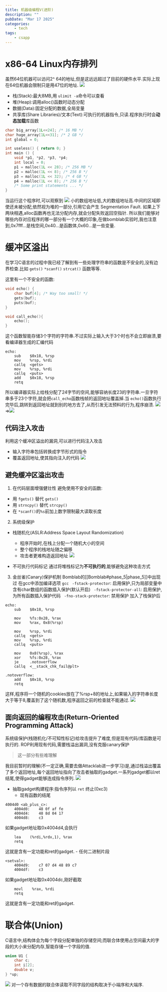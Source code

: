 ```yaml
---
title: 机器级编程V(进阶)
description: ""
pubDate: "Mar 17 2025"
categories:
    - tech
tags:
    - csapp
---
```



# x86-64 Linux内存排列
虽然64位机器可以访问2^ 64的地址,但是这远远超过了目前的硬件水平.实际上现在64位机器会限制只是用47位的地址.
![](attachments/Pasted%20image%2020250123162831.png)

- 栈(Stack):最大8MB,用 `ulimit -a`命令可以查看
- 堆(Heap):调用alloc()函数时动态分配
- 数据(Data):固定分配的数据,全局变量
- 共享库(Share Libraries)/文本(Text):可执行的机器指令,只读.程序执行时会**动态加载**库函数

```C
char big_array[1L<<24]; /* 16 MB */ 
char huge_array[1L<<31]; /* 2 GB */ 
int global = 0; 

int useless() { return 0; } 
int main () { 
	void *p1, *p2, *p3, *p4; 
	int local = 0; 
	p1 = malloc(1L << 28); /* 256 MB */ 
	p2 = malloc(1L << 8); /* 256 B */ 
	p3 = malloc(1L << 32); /* 4 GB */ 
	p4 = malloc(1L << 8); /* 256 B */ 
	/* Some print statements ... */ 
}
```
当运行这个程序时,可以观察到
![](attachments/Pasted%20image%2020250123163815.png)
小的数组地址低,大的数组地址高.中间的区域即使还未被分配,依然视为堆的一部分,引用它会产生 Segmentation Fault.
如果上下两块相遇,alloc函数再也无法分配内存,就会分配失败返回空指针.
所以我们能够对哪些内存对应程序的哪一部分有一个大概的印象,在做bomblab实验时,我也注意到,0x7fff...是栈空间,0x40...是函数体,0x60...是一些变量.


# 缓冲区溢出
在学习C语言的过程中我已经了解到有一些处理字符串的函数是不安全的,没有边界检查.比如 `gets()`  `*scanf()` `strcat()` 函数等等.

这里有一个不安全的函数:
```C
void echo() { 
	char buf[4]; /* Way too small! */ 
	gets(buf); 
	puts(buf); 
}

void call_echo(){
	echo();
}
```
这个函数智能存储3个字符的字符串.不过实际上输入大于3个时也不会立即崩溃,要看编译器生成的汇编代码
```x86asm
echo:
	sub    $0x18, %rsp
	mov    %rsp, %rdi
	callq  <gets>
	mov    %rsp, %rdi
	callq  <puts>
	add    $0x18, %rsp
	retq
```
所以编译器实际上给栈分配了24字节的空间,能够容纳长度23的字符串.一旦字符串多于23个字符,就会把`call_echo`函数栈帧的返回地址覆盖掉.当 `echo()`函数执行完毕后,跳转到返回地址就到别的地方去了,从而引发无法预料的行为,程序崩溃.
![](attachments/Pasted%20image%2020250123170310.png) =>![](attachments/Pasted%20image%2020250123170512.png)

## 代码注入攻击
利用这个缓冲区溢出的漏洞,可以进行代码注入攻击
- 输入字符串包括转换成字节形式的指令
- 覆盖返回地址,使其指向注入的代码
![](attachments/Pasted%20image%2020250123171356.png)

## 避免缓冲区溢出攻击
1. 在代码层面增强健壮性
避免使用不安全的函数:
- 用 `fgets()` 替代 `gets()`
- 用 `strncpy()` 替代 `strcpy()`
- 在 `*scanf()`的`%s`前加上数字限制最大读取长度

2. 系统级保护
- 栈随机化(ASLR:Address Space Layout Randomization)
	- 程序开始时,在栈上分配一个随机大小的空间
	- 整个程序的栈地址随之偏移
	- 攻击者更难构造返回地址
	![](attachments/Pasted%20image%2020250123172651.png)

- 不可执行代码标记
	通过将堆栈标记为**不可执行的**,能够避免这种攻击方式

3. 金丝雀(Canary)保护机制
Bomblab的[[Bomblab#phase_5|phase_5]]中出现过
在gcc中添加编译选项
`gcc`
` -fstack-protector`: 启用保护,只为局部变量中含有char数组的函数插入保护(默认开启)
` -fstack-protector-all`: 启用保护,为所有函数插入保护代码
` -fno-stack-protector`: 禁用保护
加入了栈保护后
```x86-64asm
echo:
	sub    $0x18, %rsp

	mov    %fs:0x28, %rax
	mov    %rax, 0x8(%rsp)

	mov    %rsp, %rdi
	callq  <gets>
	mov    %rsp, %rdi
	callq  <puts>

	mov    0x8(%rsp), %rax
	xor    %fs:0x28, %rax
	je     .notoverflow
	callq  <__stack_chk_fail@plt>
	
.notoverflow:
	add    $0x18, %rsp
	retq
```
这样,程序将一个随机的cookies放在了%rsp+8的地址上,如果输入的字符串长度大于等于8,覆盖到了这个随机数,程序返回之前的检查就不能通过.
![](attachments/Pasted%20image%2020250123175437.png)

## 面向返回的编程攻击(Return-Oriented Programming Attack)
系统级保护(栈随机化/不可知性标记)给攻击提升了难度,但是现有代码/库函数是可执行的.
ROP利用现有代码,需要栈溢出漏洞,没有克服canary保护

> 这一部分有些难理解


我目前暂时的理解(不一定正确,需要去做Attacklab进一步学习)是,通过栈溢出覆盖了多个返回地址,每个返回地址指向了攻击者抽取的gadget.一系列gadget都以ret结尾,使得gadget能够连成指令序列.
![](attachments/Pasted%20image%2020250123185428.png)
- 抽取gadget构建程序:指令序列以 `ret` 终止(0xc3)
	- 现有函数的结尾
```x86asm
4004d0 <ab_plus_c>:
	4004d0:    48 0f af fe
	4004d4:    48 8d 04 17
	4004d8:    c3
```
如果gadget地址取0x4004d4,会执行
```x86asm
	lea    (%rdi,%rdx,1), %rax
	retq
```
这就是含有一定功能和ret的gadget.
	- 任何二进制片段
```x86asm
<setval>:
	4004d9:    c7 07 d4 48 89 c7
	4004df:    c3
```
如果gadget地址取0x4004dc,刚好截取
```x86asm
	movl    %rax, %rdi
	retq
```
这就是含有一定功能和ret的gadget.

# 联合体(Union)
C语言中,结构体会为每个字段分配单独的存储空间;而联合体使用占空间最大的字段的大小来分配内存,智能存储一个字段的值.
```C
union U1 { 
	char c; 
	int i[2]; 
	double v; 
} *up;
```
![](attachments/Pasted%20image%2020250124174011.png)
对一个存有数据的联合体读取不同字段的结构取决于小端序和大端序.

